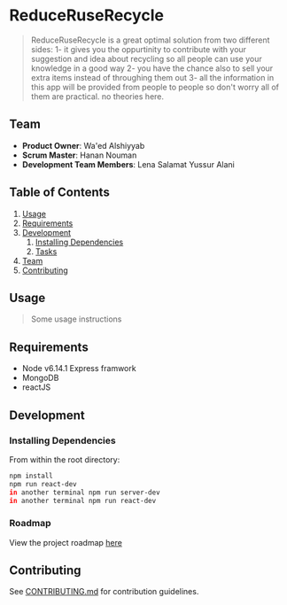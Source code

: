# ReduceRuseRecycle
>  ReduceRuseRecycle is a great optimal solution from two different sides:
1- it gives you the oppurtinity to contribute with your suggestion and idea about recycling so all people can use your knowledge in a good way 
2- you have the chance also to sell your extra items instead of throughing them out 
3- all the information in this app will be provided from people to people so don't worry all of them are practical. no theories here.

## Team

  - __Product Owner__: Wa'ed Alshiyyab
  - __Scrum Master__: Hanan Nouman	
  - __Development Team Members__: Lena Salamat Yussur Alani 

## Table of Contents

1. [Usage](#Usage)
1. [Requirements](#requirements)
1. [Development](#development)
    1. [Installing Dependencies](#installing-dependencies)
    1. [Tasks](#tasks)
1. [Team](#team)
1. [Contributing](#contributing)

## Usage

> Some usage instructions

## Requirements

- Node v6.14.1
  Express framwork
- MongoDB 
- reactJS 

## Development

### Installing Dependencies

From within the root directory:

```sh
npm install
npm run react-dev
in another terminal npm run server-dev
in another terminal npm run react-dev 
```

### Roadmap

View the project roadmap [here](https://github.com/Zuse-RBK/Zuse-RBK/issues)


## Contributing

See [CONTRIBUTING.md](CONTRIBUTING.md) for contribution guidelines.
